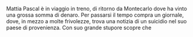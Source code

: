 Mattia Pascal è in viaggio in treno, di ritorno da Montecarlo dove ha vinto una grossa somma di denaro. Per passarsi il tempo compra un giornale, dove, in mezzo a molte frivolezze, trova una notizia di un suicidio nel suo paese di provenienza. 
Con suo grande stupore scopre che 